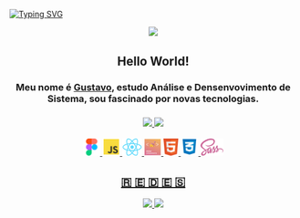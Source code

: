 [![Typing SVG](https://readme-typing-svg.herokuapp.com?font=&size=24&duration=2800&color=56E1E6&center=true&vCenter=true&width=1080&height=100&lines=Seja+bem+vindo!;Ol%C3%A1+esse+%C3%A9+meu+perfil%2C+me+chamo+Gustavo)](https://git.io/typing-svg)

<div align="center">
  <img src="https://media1.giphy.com/media/l1J9MT9T0ZG2xvWCc/giphy.gif" height="30" />
  <h2>Hello World!</h2>
  <h3>Meu nome é <a href="https://www.linkedin.com/in/axsgustavo/" target="_blank">Gustavo</a>, estudo Análise e Densenvovimento de Sistema, sou fascinado por novas tecnologias.<h3>
</div>

<div align="center">
  <a href="https://github.com/axsgustavo">
  <img height="160em" src="https://github-readme-stats.vercel.app/api?username=axsgustavo&show_icons=true&theme=tokyonight&include_all_commits=true&count_private=true"/> 
  <img height="160em" src="https://github-readme-stats.vercel.app/api/top-langs/?username=axsgustavo&layout=compact&langs_count=7&theme=tokyonight"/>
</div>
 
<div align="center">
  <br />
  <span>
   <img height="30px" src="https://github.com/axsgustavo/axsgustavo/blob/main/_assets/figma.png">
  </span>
  <span>
   <img height="31px" src="https://github.com/axsgustavo/axsgustavo/blob/main/_assets/js.png">
  </span>
  <span>
   <img height="30px" src="https://github.com/axsgustavo/axsgustavo/blob/main/_assets/reactjs.png">
  </span>
  <span>
   <img height="30px" src="https://github.com/axsgustavo/axsgustavo/blob/main/_assets/styled-components.png">
  </span>
  <span>
   <img height="30px" src="https://github.com/axsgustavo/axsgustavo/blob/main/_assets/html.png">
  </span>
  <span>
   <img height="31px" src="https://github.com/axsgustavo/axsgustavo/blob/main/_assets/css.png">
  </span>
  <span>
   <img height="30px" src="https://github.com/axsgustavo/axsgustavo/blob/main/_assets/sass.png">
  </span>
</div>
  
<div align="center">
  <h2>🇷 🇪 🇩 🇪 🇸</h2>
  <a href="https://www.linkedin.com/in/axsgustavo/" target="_blank">
   <img height="30px" src="https://img.shields.io/badge/Instagram-060e10?style=for-the-badge&logo=instagram&logoColor=5ce1e6">
  </a>
  <a href="https://instagram.com/guslves/" target="_blank">
   <img height="30px" src="https://img.shields.io/badge/LinkedIn-060e10?style=for-the-badge&logo=linkedin&logoColor=5ce1e6">
  </a>
</div>
